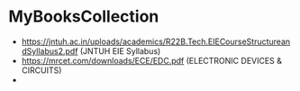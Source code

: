 # MyBooksCollection
- https://jntuh.ac.in/uploads/academics/R22B.Tech.EIECourseStructureandSyllabus2.pdf (JNTUH EIE Syllabus)
- https://mrcet.com/downloads/ECE/EDC.pdf (ELECTRONIC DEVICES & CIRCUITS)
- 
